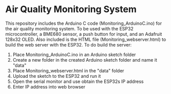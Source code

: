 # Air Quality Monitoring System
This repository includes the Arduino C code (Monitoring_ArduinoC.ino) for the air quality monitoring system. To be used with the ESP32 microcontroller, a BME680 sensor, a push button for input, and an Adafruit 128x32 OLED.
Also included is the HTML file (Monitoring_webserver.html) to build the web server with the ESP32.
To do build the server: 
1. Place Monitoring_ArduinoC.ino in an Arduino sketch folder
2. Create a new folder in the created Arduino sketch folder and name it "data"
3. Place Monitoring_webserver.html in the "data" folder
4. Upload the sketch to the ESP32 and run it
5. Open the serial monitor and use obtain the ESP32s IP address
6. Enter IP address into web browser 
